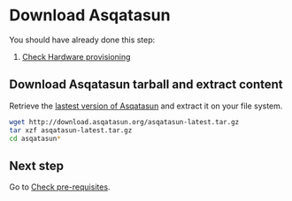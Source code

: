 # Download Asqatasun

You should have already done this step:

1. [Check Hardware provisioning](Hardware_provisioning.md)

## Download Asqatasun tarball and extract content

Retrieve the [lastest version of Asqatasun](http://download.asqatasun.org/asqatasun-latest.tar.gz) and extract it on your file system. 

```sh
wget http://download.asqatasun.org/asqatasun-latest.tar.gz
tar xzf asqatasun-latest.tar.gz
cd asqatasun*
```

## Next step

Go to [Check pre-requisites](Pre-requisites.md).